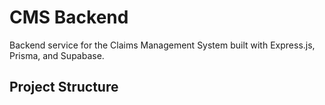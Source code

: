 # CMS Backend

Backend service for the Claims Management System built with Express.js, Prisma, and Supabase.

## Project Structure
